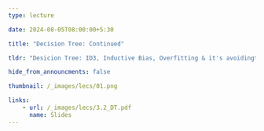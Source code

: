 ```yaml
---
type: lecture

date: 2024-08-05T08:00:00+5:30

title: "Decision Tree: Continued"

tldr: "Desicion Tree: ID3, Inductive Bias, Overfitting & it's avoidingtechnique"

hide_from_announcments: false

thumbnail: /_images/lecs/01.png

links: 
    - url: /_images/lecs/3.2_DT.pdf
      name: Slides
---
```

